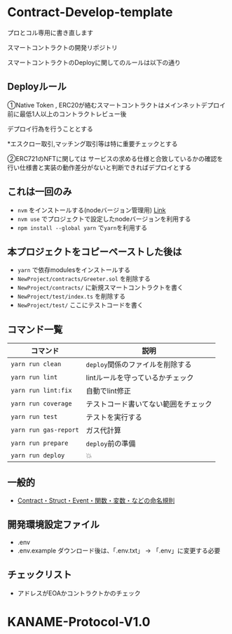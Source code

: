 # Contract-Develop-template

プロとコル専用に書き直します

スマートコントラクトの開発リポジトリ 

スマートコントラクトのDeployに関してのルールは以下の通り

## Deployルール 

①Native Token , ERC20が絡むスマートコントラクトはメインネットデプロイ前に最低1人以上のコントラクトレビュー後

デプロイ行為を行うこととする

*エスクロー取引,マッチング取引等は特に重要チェックとする

②ERC721のNFTに関しては
サービスの求める仕様と合致しているかの確認を行い仕様書と実装の動作差分がないと判断できればデプロイとする

## これは一回のみ
- `nvm` をインストールする(nodeバージョン管理用) [Link](https://github.com/nvm-sh/nvm)
- `nvm use` でプロジェクトで設定したnodeバージョンを利用する
- `npm install --global yarn` で`yarn`を利用する

## 本プロジェクトをコピーペーストした後は
- `yarn` で依存modulesをインストールする
- `NewProject/contracts/Greeter.sol` を削除する
- `NewProject/contracts/` に新規スマートコントラクトを書く
- `NewProject/test/index.ts` を削除する
- `NewProject/test/` ここにテストコードを書く

## コマンド一覧
|コマンド|説明|
|-|-|
|`yarn run clean`|`deploy`関係のファイルを削除する|
|`yarn run lint`|lintルールを守っているかチェック|
|`yarn run lint:fix`|自動でlint修正|
|`yarn run coverage`|テストコード書いてない範囲をチェック|
|`yarn run test`|テストを実行する|
|`yarn run gas-report`|ガス代計算|
|`yarn run prepare`|`deploy`前の準備|
|`yarn run deploy`|:boom:|

## 一般的
- [Contract・Struct・Event・関数・変数・などの命名規則](https://github.com/0xcert/solidity-style-guide)

## 開発環境設定ファイル
- .env
- .env.example
ダウンロード後は、「.env.txt」 -> 「.env」に変更する必要

## チェックリスト
- アドレスがEOAかコントラクトかのチェック

# KANAME-Protocol-V1.0
